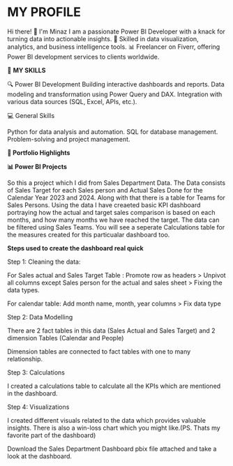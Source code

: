 # MY PROFILE
Hi there! 👋 I'm Minaz
I am a passionate Power BI Developer with a knack for turning data into actionable insights. 
🌟 Skilled in data visualization, analytics, and business intelligence tools.
📊 Freelancer on Fiverr, offering Power BI development services to clients worldwide.

💼 **MY SKILLS**

🔍 Power BI Development
Building interactive dashboards and reports.
Data modeling and transformation using Power Query and DAX.
Integration with various data sources (SQL, Excel, APIs, etc.).

💻 General Skills

Python for data analysis and automation.
SQL for database management.
Problem-solving and project management.

**🌟 Portfolio Highlights**

**📊 Power BI Projects**

So this a project which I did from Sales Department Data. The Data consists of Sales Target for each Sales person and Actual Sales Done for the Calendar Year 2023 and 2024. Along with that there is a table for Teams for Sales Persons.
Using the data I have creaeted basic KPI dashboard portraying how the actual and target sales comparison is based on each months, and how many months we have reached the target. 
The data can be filtered using Sales Teams. You will see a seperate Calculations table for the measures created for this particualar dashboard too. 

**Steps used to create the dashboard real quick**

Step 1: Cleaning the data:

For Sales actual and Sales Target Table : Promote row as headers > Unpivot all columns except Sales person for the actual and sales sheet > Fixing the data types. 

For calendar table: Add month name, month, year columns > Fix data type

Step 2: Data Modelling

There are 2 fact tables in this data (Sales Actual and Sales Target) and 2 dimension Tables (Calendar and People) 

Dimension tables are connected to fact tables with one to many relationship.

Step 3: Calculations

I created a calculations table to calculate all the KPIs which are mentioned in the dashboard.

Step 4: Visualizations

I created different visuals related to the data which provides valuable insights. There is also a win-loss chart which you might like.(PS. Thats my favorite part of the dashboard)

Download the Sales Department Dashboard pbix file attached and take a look at the dashboard.
